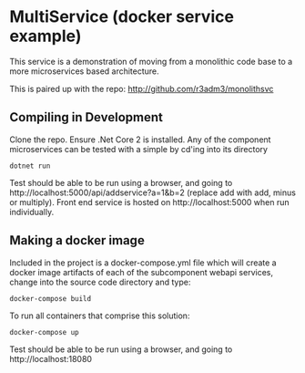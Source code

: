 # MultiService (docker service example)
This service is a demonstration of moving from a monolithic code base to a more microservices based architecture.

This is paired up with the repo: http://github.com/r3adm3/monolithsvc

## Compiling in Development

Clone the repo. Ensure .Net Core 2 is installed. Any of the component microservices can be tested with a simple by cd'ing into its directory

```dotnetcore
dotnet run
```

Test should be able to be run using a browser, and going to http://localhost:5000/api/addservice?a=1&b=2
(replace add with add, minus or multiply). Front end service is hosted on http://localhost:5000 when run individually. 

## Making a docker image

Included in the project is a docker-compose.yml file which will create a docker image artifacts of each of the subcomponent webapi services, change into the source code directory and type:

```docker
docker-compose build
```

To run all containers that comprise this solution:

```docker
docker-compose up
```

Test should be able to be run using a browser, and going to http://localhost:18080
